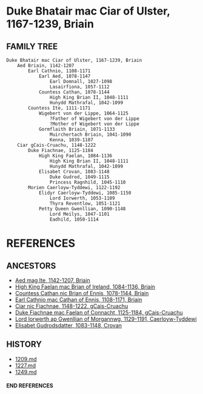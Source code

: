 # Duke Bhatair mac Ciar of Ulster, 1167-1239, Briain

## FAMILY TREE 
```
Duke Bhatair mac Ciar of Ulster, 1167-1239, Briain
	Aed Briain, 1142-1207
		Earl Cathnio, 1108-1171
			Earl Aed, 1078-1147
				Earl Domnall, 1027-1098
				Lasairfiona, 1057-1112
			Countess Cathan, 1078-1144
				High King Brian II, 1048-1111
				Hunydd Mathrafal, 1042-1099
		Countess Ite, 1111-1171
			Wigebert von der Lippe, 1064-1125
				?Father of Wigebert von der Lippe
				?Mother of Wigebert von der Lippe
			Gormflaith Briain, 1071-1133
				Muirchertach Briain, 1041-1090
				Kenna, 1039-1107				
	Ciar gCais-Cruachu, 1148-1222
		Duke Fiachnae, 1125-1184
			High King Faelan, 1084-1136
				High King Brian II, 1048-1111
				Hunydd Mathrafal, 1042-1099
			Elisabet Crovan, 1083-1148			
				Duke Gudrod, 1049-1115
				Princess Ragnhild, 1045-1110
		Morien Caerloyw-Tyddewi, 1122-1192
			Elidyr Caerloyw-Tyddewi, 1085-1150
				Lord Iorwerth, 1053-1109
				Thyra Reventlow, 1051-1121
			Petty Queen Gwenllian, 1090-1148
				Lord Meilys, 1047-1101
				Eadhild, 1050-1114
```


# REFERENCES

## ANCESTORS
* [Aed mag Ite, 1142-1207, Briain](aed_mag_ite_1142.md)
* [High King Faelan mac Brian of Ireland, 1084-1136, Briain](faelan_mac_brian_1084.md)
* [Countess Cathan nic Brian of Ennis, 1078-1144, Briain](cathan_nic_brian_1078.md)
* [Earl Cathnio mac Cathan of Ennis, 1108-1171, Briain](cathnio_mac_cathan_1108.md)
* [Ciar nic Fiachnae, 1148-1222, gCais-Cruachu](ciar_nic_fiachnae_1148.md)
* [Duke Fiachnae mac Faelan of Connacht, 1125-1184, gCais-Cruachu](fiachnae_mac_faelan_1125.md)
* [Lord Iorwerth ap Gwenllian of Morgannwg, 1129-1191, Caerloyw-Tyddewi](iorwerth_ap_gwenllian_1129.md)
* [Elisabet Gudrodsdatter, 1083-1148, Crovan](elisabet_gudrodsdatter_1083.md)

## HISTORY
* [1209.md](../h/1209.md)
* [1227.md](../h/1227.md)
* [1249.md](../h/1249.md)

#### END REFERENCES

